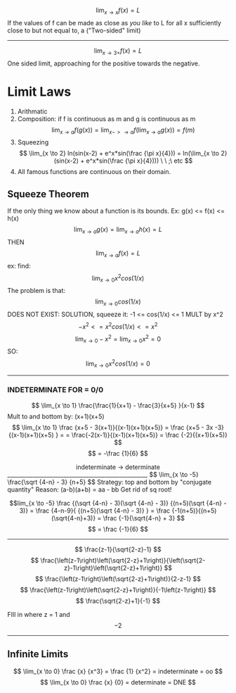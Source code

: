 $$ \lim_{x\to x}f(x) = L$$
If the values of f can be made as close as *you like* to L for all x sufficiently close to but not equal to, a ("Two-sided" limit)
_______________________
$$ \lim_{x\to 3+}f(x) = L$$
One sided limit, approaching for the positive towards the negative. 
# Limit Laws
1. Arithmatic
2. Composition:  if f is continuous as m and g is continuous as m $$ \lim_{x \to a} f(g(x)) = \lim_{x -> \to a} f(\lim_{x \to a} g(x)) = f(m) $$
3.  Squeezing $$ \lim_{x \to 2} ln(sin(x-2) + e^x*sin(\frac {\pi x}{4})) = ln(\lim_{x \to 2} (sin(x-2) + e^x*sin(\frac {\pi x}{4}))) \ \ ;\ etc $$
5. All famous functions are continuous on their domain.
## Squeeze Theorem
If the only thing we know about a function is its bounds. Ex:
g(x) <= f(x) <= h(x) 
$$ \lim_{x \to a} g(x) = \lim_{x \to a} h(x) = L $$
THEN
$$ \lim_{x \to a} f(x) = L $$
ex:
find:
$$ \lim_{x \to 0} x^2cos(1/x) $$
The problem is that:
$$ \lim_{x \to 0} cos(1/x) $$ DOES NOT EXIST:
SOLUTION, squeeze it:
-1 <= cos(1/x) <= 1
MULT by x^2
$$ -x^2 <= x^2 cos(1/x) <= x^2 $$
$$ \lim_{x \to 0} -x^2 =\lim_{x \to 0} x^2 = 0 $$
SO:
$$ \lim_{x \to 0} x^2cos(1/x) = 0 $$
________________________
### INDETERMINATE FOR = 0/0
$$ \lim_{x \to 1} \frac{\frac{1}{x+1} - \frac{3}{x+5} }{x-1} $$
Mult to and bottom by: (x+1)(x+5)
$$ \lim_{x \to 1} \frac {x+5 - 3(x+1)}{(x-1)(x+1)(x+5)} = \frac {x+5 - 3x -3} {(x-1)(x+1)(x+5) } =  = \frac{-2(x-1)}{(x-1)(x+1)(x+5)} = \frac {-2}{(x+1)(x+5)} $$
$$ = -\frac {1}{6} $$
<center>indeterminate -> determinate</center>
__________________________________________________
$$ \lim_{x \to -5} \frac{\sqrt {4-n} - 3} {n+5} $$
Strategy: top and bottom by "conjugate quantity"
Reason: (a-b)(a+b) = aa - bb
Get rid of sq root!

$$lim_{x \to -5} \frac {(\sqrt {4-n} - 3)(\sqrt {4-n} - 3)} {(n+5)(\sqrt {4-n} - 3)} = \frac {4-n-9}{ {(n+5)(\sqrt {4-n} - 3)} } = \frac {-1(n+5)}{(n+5)(\sqrt{4-n}+3)} = \frac {-1}{\sqrt{4-n} + 3} $$
$$ = \frac {-1}{6} $$
_________________________
$$ \frac{z-1}{\sqrt{2-z}-1} $$
$$ \frac{\left(z-1\right)\left(\sqrt{2-z}+1\right)}{\left(\sqrt{2-z}-1\right)\left(\sqrt{2-z}+1\right)} $$
$$ \frac{\left(z-1\right)\left(\sqrt{2-z}+1\right)}{2-z-1} $$
$$ \frac{\left(z-1\right)\left(\sqrt{2-z}+1\right)}{-1\left(z-1\right)} $$
$$ \frac{\sqrt{2-z}+1}{-1} $$

FIll in where z = 1
and $$ -2 $$
______________________________
## Infinite Limits
$$ \lim_{x \to 0} \frac {x} {x^3} = \frac {1} {x^2} = indeterminate = oo $$
$$ \lim_{x \to 0} \frac {x} {0}  = determinate = DNE $$

